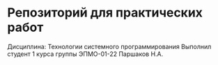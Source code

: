 # Репозиторий для практических работ
Дисциплина: Технологии системного программирования
Выполнил студент 1 курса группы ЭПМО-01-22 Паршаков Н.А.
